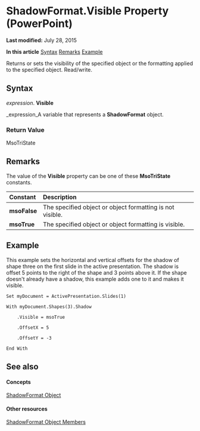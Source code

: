 
# ShadowFormat.Visible Property (PowerPoint)

 **Last modified:** July 28, 2015

 **In this article**
 [Syntax](#sectionSection0)
 [Remarks](#sectionSection1)
 [Example](#sectionSection2)


Returns or sets the visibility of the specified object or the formatting applied to the specified object. Read/write.


## Syntax
<a name="sectionSection0"> </a>

 _expression_. **Visible**

 _expression_A variable that represents a  **ShadowFormat** object.


### Return Value

MsoTriState


## Remarks
<a name="sectionSection1"> </a>

The value of the  **Visible** property can be one of these **MsoTriState** constants.



|**Constant**|**Description**|
|:-----|:-----|
| **msoFalse**|The specified object or object formatting is not visible.|
| **msoTrue**| The specified object or object formatting is visible.|

## Example
<a name="sectionSection2"> </a>

This example sets the horizontal and vertical offsets for the shadow of shape three on the first slide in the active presentation. The shadow is offset 5 points to the right of the shape and 3 points above it. If the shape doesn't already have a shadow, this example adds one to it and makes it visible.


```
Set myDocument = ActivePresentation.Slides(1)

With myDocument.Shapes(3).Shadow

    .Visible = msoTrue

    .OffsetX = 5

    .OffsetY = -3

End With
```


## See also
<a name="sectionSection2"> </a>


#### Concepts


 [ShadowFormat Object](0bf08db8-2e44-4fc3-7f48-6017af881f72.md)
#### Other resources


 [ShadowFormat Object Members](3cb510e5-e41b-91e8-cd9f-a6bfc032d482.md)
